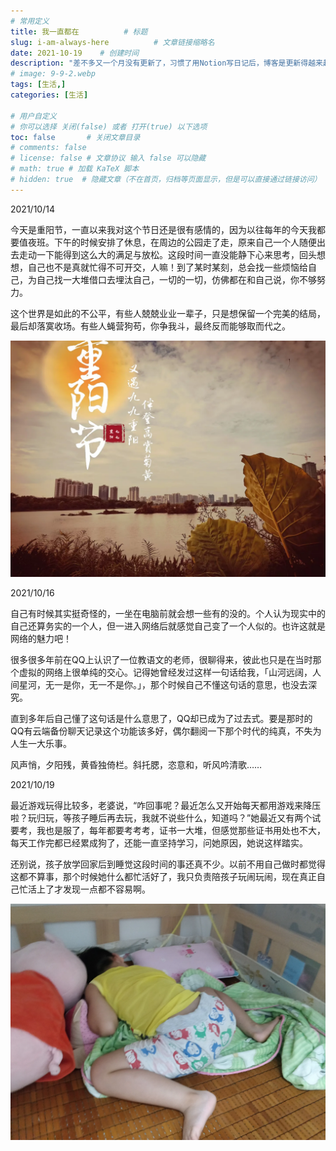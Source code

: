 ```yaml
---
# 常用定义
title: 我一直都在          # 标题
slug: i-am-always-here          # 文章链接缩略名
date: 2021-10-19    # 创建时间
description: "差不多又一个月没有更新了，习惯了用Notion写日记后，博客是更新得越来越懒了，其实我每天都有记录点什么，用电脑或用手机。复制一些不那么隐私的日记来水一篇更新，证明我还在。"
# image: 9-9-2.webp
tags: [生活,]
categories: [生活]

# 用户自定义
# 你可以选择 关闭(false) 或者 打开(true) 以下选项
toc: false       # 关闭文章目录
# comments: false
# license: false # 文章协议 输入 false 可以隐藏
# math: true # 加载 KaTeX 脚本
# hidden: true  # 隐藏文章（不在首页，归档等页面显示，但是可以直接通过链接访问）
---
```


2021/10/14

今天是重阳节，一直以来我对这个节日还是很有感情的，因为以往每年的今天我都要值夜班。下午的时候安排了休息，在周边的公园走了走，原来自己一个人随便出去走动一下能得到这么大的满足与放松。这段时间一直没能静下心来思考，回头想想，自己也不是真就忙得不可开交，人嘛！到了某时某刻，总会找一些烦恼给自己，为自己找一大堆借口去埋汰自己，一切的一切，仿佛都在和自己说，你不够努力。

这个世界是如此的不公平，有些人兢兢业业一辈子，只是想保留一个完美的结局，最后却落寞收场。有些人蝇营狗苟，你争我斗，最终反而能够取而代之。

![飞来湖湿地公园](postImages/laomai/2023/02/27/163fc38a3e502d-1.webp)

2021/10/16

自己有时候其实挺奇怪的，一坐在电脑前就会想一些有的没的。个人认为现实中的自己还算务实的一个人，但一进入网络后就感觉自己变了一个人似的。也许这就是网络的魅力吧！

很多很多年前在QQ上认识了一位教语文的老师，很聊得来，彼此也只是在当时那个虚拟的网络上很单纯的交心。记得她曾经发过这样一句话给我，「山河远阔，人间星河，无一是你，无一不是你。」，那个时候自己不懂这句话的意思，也没去深究。

直到多年后自己懂了这句话是什么意思了，QQ却已成为了过去式。要是那时的QQ有云端备份聊天记录这个功能该多好，偶尔翻阅一下那个时代的纯真，不失为人生一大乐事。

风声悄，夕阳残，黄昏独倚栏。斜托腮，恣意和，听风吟清歌……

2021/10/19

最近游戏玩得比较多，老婆说，“咋回事呢？最近怎么又开始每天都用游戏来降压啦？玩归玩，等孩子睡后再去玩，我就不说些什么，知道吗？”她最近又有两个试要考，我也是服了，每年都要考考考，证书一大堆，但感觉那些证书用处也不大，每天工作完都已经累成狗了，还能一直坚持学习，问她原因，她说这样踏实。

还别说，孩子放学回家后到睡觉这段时间的事还真不少。以前不用自己做时都觉得这都不算事，那个时候她什么都忙活好了，我只负责陪孩子玩闹玩闹，现在真正自己忙活上了才发现一点都不容易啊。

![优雅的睡姿](postImages/laomai/2023/02/27/163fc38a3ee146-1.webp)

